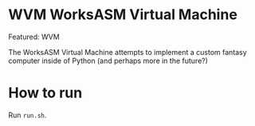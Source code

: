 # WVM WorksASM Virtual Machine
Featured: WVM

The WorksASM Virtual Machine attempts to implement a custom fantasy computer inside of Python (and perhaps more in the future?)

# How to run
Run `run.sh`.
